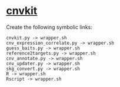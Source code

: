 # [cnvkit](https://hpc.nih.gov/apps/cnvkit.html)

Create the following symbolic links:
```
cnvkit.py -> wrapper.sh
cnv_expression_correlate.py -> wrapper.sh
guess_baits.py -> wrapper.sh
reference2targets.py -> wrapper.sh
cnv_annotate.py -> wrapper.sh
cnv_updater.py -> wrapper.sh
skg_convert.py -> wrapper.sh
R -> wrapper.sh
Rscript -> wrapper.sh
```
